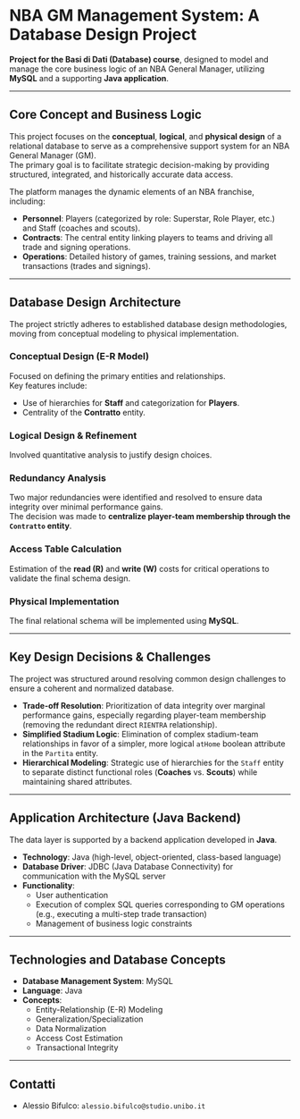 # NBA GM Management System: A Database Design Project

**Project for the Basi di Dati (Database) course**, designed to model and manage the core business logic of an NBA General Manager, utilizing **MySQL** and a supporting **Java application**.

---

## Core Concept and Business Logic

This project focuses on the **conceptual**, **logical**, and **physical design** of a relational database to serve as a comprehensive support system for an NBA General Manager (GM).  
The primary goal is to facilitate strategic decision-making by providing structured, integrated, and historically accurate data access.

The platform manages the dynamic elements of an NBA franchise, including:

- **Personnel**: Players (categorized by role: Superstar, Role Player, etc.) and Staff (coaches and scouts).  
- **Contracts**: The central entity linking players to teams and driving all trade and signing operations.  
- **Operations**: Detailed history of games, training sessions, and market transactions (trades and signings).  

---

## Database Design Architecture

The project strictly adheres to established database design methodologies, moving from conceptual modeling to physical implementation.

### Conceptual Design (E-R Model)
Focused on defining the primary entities and relationships.  
Key features include:
- Use of hierarchies for **Staff** and categorization for **Players**.  
- Centrality of the **Contratto** entity.

### Logical Design & Refinement
Involved quantitative analysis to justify design choices.

### Redundancy Analysis
Two major redundancies were identified and resolved to ensure data integrity over minimal performance gains.  
The decision was made to **centralize player-team membership through the `Contratto` entity**.

### Access Table Calculation
Estimation of the **read (R)** and **write (W)** costs for critical operations to validate the final schema design.

### Physical Implementation
The final relational schema will be implemented using **MySQL**.

---

## Key Design Decisions & Challenges

The project was structured around resolving common design challenges to ensure a coherent and normalized database.

- **Trade-off Resolution**: Prioritization of data integrity over marginal performance gains, especially regarding player-team membership (removing the redundant direct `RIENTRA` relationship).  
- **Simplified Stadium Logic**: Elimination of complex stadium-team relationships in favor of a simpler, more logical `atHome` boolean attribute in the `Partita` entity.  
- **Hierarchical Modeling**: Strategic use of hierarchies for the `Staff` entity to separate distinct functional roles (**Coaches** vs. **Scouts**) while maintaining shared attributes.

---

## Application Architecture (Java Backend)

The data layer is supported by a backend application developed in **Java**.

- **Technology**: Java (high-level, object-oriented, class-based language)  
- **Database Driver**: JDBC (Java Database Connectivity) for communication with the MySQL server  
- **Functionality**:  
  - User authentication  
  - Execution of complex SQL queries corresponding to GM operations (e.g., executing a multi-step trade transaction)  
  - Management of business logic constraints  

---

## Technologies and Database Concepts

- **Database Management System**: MySQL  
- **Language**: Java  
- **Concepts**:  
  - Entity-Relationship (E-R) Modeling  
  - Generalization/Specialization  
  - Data Normalization  
  - Access Cost Estimation  
  - Transactional Integrity  

---

## Contatti
* Alessio Bifulco: `alessio.bifulco@studio.unibo.it`
